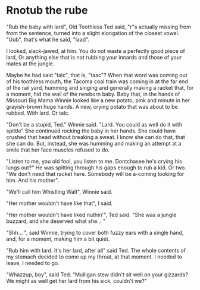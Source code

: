 Rnotub the rube
=====

"Rub the baby with lard", Old Toothless Ted said, "r"s actually
missing from from the sentence, turned into a slight elongation of the
closest vowel. "Uub", that's what he said, "laad".

I looked, slack-jawed, at him. You do not waste a perfectly good piece
of lard, Or anything else that is not rubbing your
innards and those of your mates at the jungle. 

Maybe he had said "talc", that is, "taac"? When that word was coming out of his
toothless mouth, the Tacoma coal train was coming in at the far end of
the rail yard, humming and singing and generally making a racket that,
for a moment, hid the wail of the newborn baby. Baby that, in the
hands of Missouri Big Mama Winnie looked like a new potato, pink and
minute in her grayish-brown huge hands. A new, crying potato that was
about to be rubbed. With lard. Or talc. 

"Don't be a stupid, Ted." Winnie said. "Lard. You could as well do it
with spittle" She continued rocking the baby in her hands. She could
have crushed that head without breaking a sweat. I know she can do
that, that she can do. But, instead, she was humming and making an
attempt at a smile that her face muscles refused to do. 

"Listen to me, you old fool, you listen to me. Dontchasee he's crying
his lungs out?" He was spitting through his gaps enough to rub a
kid. Or two. "We don't need that racket here. Somebody will be
a-coming looking for him. And his mother". 

"We'll call him Whistling Walt", Winnie said.

"Her mother wouldn't have like that", I said.

"Her mother wouldn't have liked nuthin'", Ted said. "She was a jungle
buzzard, and she deserved what she... "

"Shh... ", said Winnie, trying to cover both fuzzy ears with a single
hand, and, for a moment, making him a bit quiet. 

"Rub him with lard. It's her lard, after all" said Ted. The whole
contents of my stomach decided to come up my throat, at that moment. I
needed to leave, I needed to go. 

"Whazzup, boy", said Ted. "Mulligan stew didn't sit well on your
gizzards? We might as well get her lard from his sick, couldn't we?"






